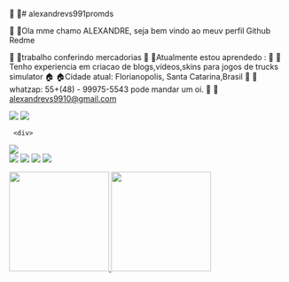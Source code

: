 💇 :haircut:# alexandrevs991promds

💁 :information_desk_person:Ola  mme chamo ALEXANDRE, seja bem vindo ao meuv perfil Github Redme

🏢 :office:trabalho conferindo mercadorias 
🏫 :school:Atualmente estou aprendedo : 
🏫 :school:Tenho experiencia em criacao de blogs,videos,skins para jogos de trucks simulator
🏠 :house:Cidade atual: Florianopolis, Santa Catarina,Brasil
📱 :iphone:whatzap: 55+(48) - 99975-5543 pode mandar um oi.
📧 :email: alexandrevs9910@gmail.com




<img src="https://cdn.jsdelivr.net/gh/devicons/devicon/icons/git/git-original-wordmark.svg" />
                                                                                           
<img src="https://cdn.jsdelivr.net/gh/devicons/devicon/icons/html5/html5-original-wordmark.svg" />
                                                                                               
                                                                                               
     <div>
<a href="https://www.youtube.com
alexandre vs9910
@user-jv4ez4hj4/" target="_blank"><img src="https://img.shields.io/badge/YouTube-FF0000?style=for-the-badge&logo=youtube&logoColor=white" target="_blank"></a>                                                                                               
<a href="https://instagram.comhttps://www.instagram.com/alexandrevs13/-instagram-aqui" target="_blank"><img src="https://img.shields.io/badge/-Instagram-%23E4405F?style=for-the-badge&logo=instagram&logoColor=white" target="_blank"></a>
<a href="https://www.twitch.tv/@alexandrevs7555" target="_blank"><img src="https://img.shields.io/badge/Twitch-9146FF?style=for-the-badge&logo=twitch&logoColor=white" target="_blank"></a>
<a href = "mailto:contato@alexandrevs9910@gmail.com"><img src="https://img.shields.io/badge/Gmail-D14836?style=for-the-badge&logo=gmail&logoColor=white" target="_blank"></a>
<a href="https://www.linkedin.com/in/seu-usuário-linkedln-aqui" target="_blank"><img src="https://img.shields.io/badge/-LinkedIn-%230077B5?style=for-the-badge&logo=linkedin&logoColor=white" target="_blank"></a>   
</div>                                                                                       

<div>
<a href="https://github.com/alexandrevs9910">
<img height="180em" src="https://github-readme-stats.vercel.app/api/top-langs/?username=alexandrevs9910&layout=compact&langs_count=7&theme=dracula"/>
<img height="180em" src="https://github-readme-stats.vercel.app/api?username=alexandrevs9910&show_icons=true&theme=dracula&include_all_commits=true&count_private=true"/>
</div>

